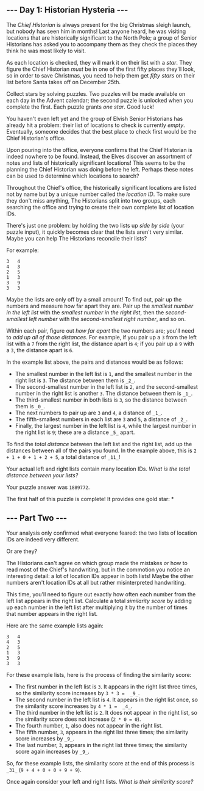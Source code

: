 
## --- Day 1: Historian Hysteria ---

The  _Chief Historian_  is always present for the big Christmas sleigh launch,
but nobody has seen him in months! Last anyone heard, he was visiting locations
that are historically significant to the North Pole; a group of Senior
Historians has asked you to accompany them as they check the places they think
he was most likely to visit.

As each location is checked, they will mark it on their list with a  _star_.
They figure the Chief Historian  _must_  be in one of the first fifty places
they'll look, so in order to save Christmas, you need to help them get  _fifty
stars_  on their list before Santa takes off on December 25th.

Collect stars by solving puzzles. Two puzzles will be made available on each day
in the Advent calendar; the second puzzle is unlocked when you complete the
first. Each puzzle grants  _one star_. Good luck!

You haven't even left yet and the group of Elvish Senior Historians has already
hit a problem: their list of locations to check is currently  _empty_.
Eventually, someone decides that the best place to check first would be the
Chief Historian's office.

Upon pouring into the office, everyone confirms that the Chief Historian is
indeed nowhere to be found. Instead, the Elves discover an assortment of notes
and lists of historically significant locations! This seems to be the planning
the Chief Historian was doing before he left. Perhaps these notes can be used to
determine which locations to search?

Throughout the Chief's office, the historically significant locations are listed
not by name but by a unique number called the  _location ID_. To make sure they
don't miss anything, The Historians split into two groups, each searching the
office and trying to create their own complete list of location IDs.

There's just one problem: by holding the two lists up  _side by side_  (your
puzzle input), it quickly becomes clear that the lists aren't very similar.
Maybe you can help The Historians reconcile their lists?

For example:

```
3   4
4   3
2   5
1   3
3   9
3   3

```

Maybe the lists are only off by a small amount! To find out, pair up the numbers
and measure how far apart they are. Pair up the  _smallest number in the left
list_  with the  _smallest number in the right list_, then the  _second-smallest
left number_  with the  _second-smallest right number_, and so on.

Within each pair, figure out  _how far apart_  the two numbers are; you'll need
to  _add up all of those distances_. For example, if you pair up a  `3`  from
the left list with a  `7`  from the right list, the distance apart is  `4`; if
you pair up a  `9`  with a  `3`, the distance apart is  `6`.

In the example list above, the pairs and distances would be as follows:

- The smallest number in the left list is  `1`, and the smallest number in the
  right list is  `3`. The distance between them is  `_2_`.
- The second-smallest number in the left list is  `2`, and the second-smallest
  number in the right list is another  `3`. The distance between them is  `_1_`.
- The third-smallest number in both lists is  `3`, so the distance between them
  is  `_0_`.
- The next numbers to pair up are  `3`  and  `4`, a distance of  `_1_`.
- The fifth-smallest numbers in each list are  `3`  and  `5`, a distance of
  `_2_`.
- Finally, the largest number in the left list is  `4`, while the largest number
  in the right list is  `9`; these are a distance  `_5_`  apart.

To find the  _total distance_  between the left list and the right list, add up
the distances between all of the pairs you found. In the example above, this is
`2 + 1 + 0 + 1 + 2 + 5`, a total distance of  `_11_`!

Your actual left and right lists contain many location IDs.  _What is the total
distance between your lists?_

Your puzzle answer was  `1889772`.

The first half of this puzzle is complete! It provides one gold star: *

## --- Part Two ---

Your analysis only confirmed what everyone feared: the two lists of location IDs
are indeed very different.

Or are they?

The Historians can't agree on which group made the mistakes  _or_  how to read
most of the Chief's handwriting, but in the commotion you notice an interesting
detail:  a lot of location IDs appear in both lists! Maybe the other numbers
aren't location IDs at all but rather misinterpreted handwriting.

This time, you'll need to figure out exactly how often each number from the left
list appears in the right list. Calculate a total  _similarity score_  by adding
up each number in the left list after multiplying it by the number of times that
number appears in the right list.

Here are the same example lists again:

```
3   4
4   3
2   5
1   3
3   9
3   3
```

For these example lists, here is the process of finding the similarity score:

- The first number in the left list is  `3`. It appears in the right list three
  times, so the similarity score increases by  `3 * 3 =  _9_`.
- The second number in the left list is  `4`. It appears in the right list once,
  so the similarity score increases by  `4 * 1 =  _4_`.
- The third number in the left list is  `2`. It does not appear in the right
  list, so the similarity score does not increase (`2 * 0 = 0`).
- The fourth number,  `1`, also does not appear in the right list.
- The fifth number,  `3`, appears in the right list three times; the similarity
  score increases by  `_9_`.
- The last number,  `3`, appears in the right list three times; the similarity
  score again increases by  `_9_`.

So, for these example lists, the similarity score at the end of this process is
`_31_`  (`9 + 4 + 0 + 0 + 9 + 9`).

Once again consider your left and right lists.  _What is their similarity
score?_